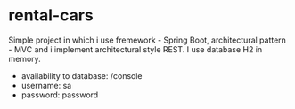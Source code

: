 ﻿# rental-cars
Simple project in which i use fremework - Spring Boot, architectural pattern - MVC and i implement architectural style REST. I use database H2 in memory.
 - availability to database: /console
 - username: sa
 - password: password
